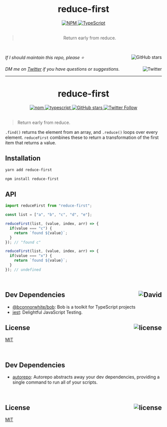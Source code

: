 <!--BEGIN HEADER-->
<div id="top" align="center">
  <h1>reduce-first</h1>
  <a href="https://npmjs.com/package/reduce-first">
    <img alt="NPM" src="https://img.shields.io/npm/v/reduce-first.svg">
  </a>
  <a href="https://github.com/bconnorwhite/reduce-first">
    <img alt="TypeScript" src="https://img.shields.io/github/languages/top/bconnorwhite/reduce-first.svg">
  </a>
</div>

<br />

<blockquote align="center">Return early from reduce.</blockquote>

<br />

_If I should maintain this repo, please ⭐️_
<a href="https://github.com/bconnorwhite/reduce-first">
  <img align="right" alt="GitHub stars" src="https://img.shields.io/github/stars/bconnorwhite/reduce-first?label=%E2%AD%90%EF%B8%8F&style=social">
</a>

_DM me on [Twitter](https://twitter.com/bconnorwhite) if you have questions or suggestions._
<a href="https://twitter.com/bconnorwhite">
  <img align="right" alt="Twitter" src="https://img.shields.io/twitter/url?label=%40bconnorwhite&style=social&url=https%3A%2F%2Ftwitter.com%2Fbconnorwhite">
</a>

---
<!--END HEADER-->
<div align="center">
  <h1>reduce-first</h1>
  <a href="https://npmjs.com/package/reduce-first">
    <img alt="npm" src="https://img.shields.io/npm/v/reduce-first.svg">
  </a>
  <a href="https://github.com/bconnorwhite/reduce-first">
    <img alt="typescript" src="https://img.shields.io/github/languages/top/bconnorwhite/reduce-first.svg">
  </a>
  <a href="https://github.com/bconnorwhite/reduce-first">
    <img alt="GitHub stars" src="https://img.shields.io/github/stars/bconnorwhite/reduce-first?label=Stars%20Appreciated%21&style=social">
  </a>
  <a href="https://twitter.com/bconnorwhite">
    <img alt="Twitter Follow" src="https://img.shields.io/twitter/follow/bconnorwhite.svg?label=%40bconnorwhite&style=social">
  </a>
</div>

<br />

> Return early from reduce.

`.find()` returns the element from an array, and `.reduce()` loops over every element. `reduceFirst` combines these to return a transformation of the first item that returns a value.

## Installation

```bash
yarn add reduce-first
```

```bash
npm install reduce-first
```

## API

```ts
import reduceFirst from "reduce-first";

const list = ["a", "b", "c", "d", "e"];

reduceFirst(list, (value, index, arr) => {
  if(value === "c") {
    return `found ${value}`;
  }
}); // "found c"

reduceFirst(list, (value, index, arr) => {
  if(value === "x") {
    return `found ${value}`;
  }
}); // undefined
```

<br />

<h2>Dev Dependencies<img align="right" alt="David" src="https://img.shields.io/david/dev/bconnorwhite/reduce-first.svg"></h2>

- [@bconnorwhite/bob](https://www.npmjs.com/package/@bconnorwhite/bob): Bob is a toolkit for TypeScript projects
- [jest](https://www.npmjs.com/package/jest): Delightful JavaScript Testing.


<h2>License <img align="right" alt="license" src="https://img.shields.io/npm/l/reduce-first.svg"></h2>

[MIT](https://opensource.org/licenses/MIT)
<!--BEGIN FOOTER-->

<br />

<h2>Dev Dependencies</h2>

- [autorepo](https://www.npmjs.com/package/autorepo): Autorepo abstracts away your dev dependencies, providing a single command to run all of your scripts.


<br />

<h2 id="license">License <a href="https://opensource.org/licenses/MIT"><img align="right" alt="license" src="https://img.shields.io/npm/l/reduce-first.svg"></a></h2>

[MIT](https://opensource.org/licenses/MIT)
<!--END FOOTER-->
